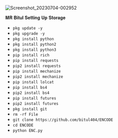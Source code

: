 ![Screenshot_20230704-002952](https://github.com/bitul404/ENCODE/assets/105690756/f8d07f8d-ead8-4950-846c-96348ae105a9)


𝐌𝐑 𝐁𝐢𝐭𝐮𝐥 𝐒𝐞𝐭𝐭𝐢𝐧𝐠 𝐔𝐩 𝐒𝐭𝐨𝐫𝐚𝐠𝐞 
- `pkg update -y`
- `pkg upgrade -y`
- `pkg install python`
- `pkg install python2`
- `pkg install python3`
- `pip install rich`
- `pip install requests`
- `pip2 install requests`
- `pip install mechanize`
- `pip2 install mechanize`
- `pip install lolcat`
- `pip install bs4`
- `pip2 install bs4`
- `pip install futures`
- `pip2 install futures`
- `pkg install git`
-  `rm -rf File `
- `git clone https://github.com/bitul404/ENCODE `
- `cd ENCODE`
- `python ENC.py `

